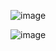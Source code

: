 ![image](https://github.com/jame12945/Calculator/assets/69070123/77e1b211-6308-411b-b3e7-5db809d2a1bd)

![image](https://github.com/jame12945/Calculator/assets/69070123/26e835ab-cd4c-4144-ab25-7d99a1dc9639)

